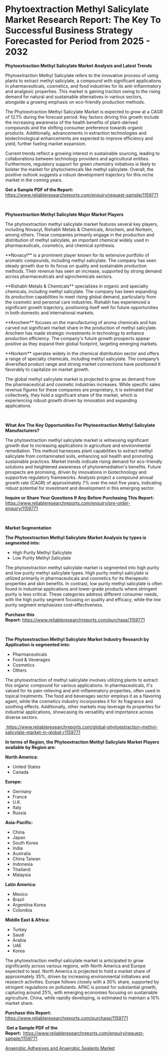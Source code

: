 <p><h1>Phytoextraction Methyl Salicylate Market Research Report: The Key To Successful Business Strategy Forecasted for Period from 2025 - 2032</h1></p><p><strong>Phytoextraction Methyl Salicylate Market Analysis and Latest Trends</strong></p>
<p><p>Phytoextraction Methyl Salicylate refers to the innovative process of using plants to extract methyl salicylate, a compound with significant applications in pharmaceuticals, cosmetics, and food industries for its anti-inflammatory and analgesic properties. This market is gaining traction owing to the rising demand for natural and sustainable alternatives in various sectors, alongside a growing emphasis on eco-friendly production methods.</p><p>The Phytoextraction Methyl Salicylate Market is expected to grow at a CAGR of 12.1% during the forecast period. Key factors driving this growth include the increasing awareness of the health benefits of plant-derived compounds and the shifting consumer preference towards organic products. Additionally, advancements in extraction technologies and biotechnological enhancements are expected to improve efficiency and yield, further fueling market expansion.</p><p>Current trends reflect a growing interest in sustainable sourcing, leading to collaborations between technology providers and agricultural entities. Furthermore, regulatory support for green chemistry initiatives is likely to bolster the market for phytochemicals like methyl salicylate. Overall, the positive outlook suggests a robust development trajectory for this niche market in the coming years.</p></p>
<p><strong>Get a Sample PDF of the Report:&nbsp;</strong> <a href="https://www.reliableresearchreports.com/enquiry/request-sample/1159771?utm_campaign=2186&utm_medium=2&utm_source=Github&utm_content=ia&utm_term=22032025&utm_id=phytoextraction-methyl-salicylate">https://www.reliableresearchreports.com/enquiry/request-sample/1159771</a></p>
<p>&nbsp;</p>
<p><strong>Phytoextraction Methyl Salicylate Major Market Players</strong></p>
<p><p>The phytoextraction methyl salicylate market features several key players, including Novacyl, Rishabh Metals & Chemicals, Arochem, and Norkem, among others. These companies primarily engage in the production and distribution of methyl salicylate, an important chemical widely used in pharmaceuticals, cosmetics, and chemical synthesis.</p><p>**Novacyl** is a prominent player known for its extensive portfolio of aromatic compounds, including methyl salicylate. The company has seen steady growth due to its focus on quality and sustainable production methods. Their revenue has seen an increase, supported by strong demand across pharmaceuticals and agrochemicals sectors.</p><p>**Rishabh Metals & Chemicals** specializes in organic and specialty chemicals, including methyl salicylate. The company has been expanding its production capabilities to meet rising global demand, particularly from the cosmetic and personal care industries. Rishabh has experienced a significant growth trajectory, positioning itself well for future opportunities in both domestic and international markets.</p><p>**Arochem** focuses on the manufacturing of aroma chemicals and has carved out significant market share in the production of methyl salicylate. Arochem has made strategic investments in technology to enhance production efficiency. The company's future growth prospects appear positive as they expand their global footprint, targeting emerging markets.</p><p>**Norkem** operates widely in the chemical distribution sector and offers a range of specialty chemicals, including methyl salicylate. The company’s diversified product range and strong market connections have positioned it favorably to capitalize on market growth.</p><p>The global methyl salicylate market is projected to grow as demand from the pharmaceutical and cosmetic industries increases. While specific sales revenue figures for these companies are proprietary, it is estimated that collectively, they hold a significant share of the market, which is experiencing robust growth driven by innovation and expanding applications.</p></p>
<p>&nbsp;</p>
<p><strong>What Are The Key Opportunities For Phytoextraction Methyl Salicylate Manufacturers?</strong></p>
<p><p>The phytoextraction methyl salicylate market is witnessing significant growth due to increasing applications in agriculture and environmental remediation. This method harnesses plant capabilities to extract methyl salicylate from contaminated soils, enhancing soil health and promoting sustainable practices. Market trends indicate rising demand for eco-friendly solutions and heightened awareness of phytoremediation's benefits. Future prospects are promising, driven by innovations in biotechnology and supportive regulatory frameworks. Analysts project a compound annual growth rate (CAGR) of approximately 7% over the next five years, indicating robust potential for investment and development in this emerging sector.</p></p>
<p><strong>Inquire or Share Your Questions If Any Before Purchasing This Report:</strong> <a href="https://www.reliableresearchreports.com/enquiry/pre-order-enquiry/1159771?utm_campaign=2186&utm_medium=2&utm_source=Github&utm_content=ia&utm_term=22032025&utm_id=phytoextraction-methyl-salicylate">https://www.reliableresearchreports.com/enquiry/pre-order-enquiry/1159771</a></p>
<p>&nbsp;</p>
<p><strong>Market Segmentation</strong></p>
<p><strong>The Phytoextraction Methyl Salicylate Market Analysis by types is segmented into:</strong></p>
<p><ul><li>High Purity Methyl Salicylate</li><li>Low Purity Methyl Salicylate</li></ul></p>
<p><p>The phytoextraction methyl salicylate market is segmented into high purity and low purity methyl salicylate types. High purity methyl salicylate is utilized primarily in pharmaceuticals and cosmetics for its therapeutic properties and skin benefits. In contrast, low purity methyl salicylate is often found in industrial applications and lower-grade products where stringent purity is less critical. These categories address different consumer needs, with the high purity segment focusing on quality and efficacy, while the low purity segment emphasizes cost-effectiveness.</p></p>
<p><strong>Purchase this Report:&nbsp;</strong><a href="https://www.reliableresearchreports.com/purchase/1159771?utm_campaign=2186&utm_medium=2&utm_source=Github&utm_content=ia&utm_term=22032025&utm_id=phytoextraction-methyl-salicylate">https://www.reliableresearchreports.com/purchase/1159771</a></p>
<p>&nbsp;</p>
<p><strong>The Phytoextraction Methyl Salicylate Market Industry Research by Application is segmented into:</strong></p>
<p><ul><li>Pharmaceuticals</li><li>Food & Veverages</li><li>Cosmetics</li><li>Others</li></ul></p>
<p><p>The phytoextraction of methyl salicylate involves utilizing plants to extract this organic compound for various applications. In pharmaceuticals, it's valued for its pain-relieving and anti-inflammatory properties, often used in topical treatments. The food and beverages sector employs it as a flavoring agent, while the cosmetics industry incorporates it for its fragrance and soothing effects. Additionally, other markets may leverage its properties for industrial applications, showcasing its versatility and importance across diverse sectors.</p></p>
<p><a href="https://www.reliableresearchreports.com/global-phytoextraction-methyl-salicylate-market-in-global-r1159771?utm_campaign=2186&utm_medium=2&utm_source=Github&utm_content=ia&utm_term=22032025&utm_id=phytoextraction-methyl-salicylate">&nbsp;https://www.reliableresearchreports.com/global-phytoextraction-methyl-salicylate-market-in-global-r1159771</a></p>
<p><strong>In terms of Region, the Phytoextraction Methyl Salicylate Market Players available by Region are:</strong></p>
<p>
    <p> <strong> North America: </strong>
        <ul>
            <li>United States</li>
            <li>Canada</li>
        </ul>
        </p> 
    <p> <strong> Europe: </strong>
        <ul>
            <li>Germany</li>
            <li>France</li>
            <li>U.K.</li>
            <li>Italy</li>
            <li>Russia</li>
        </ul>
        </p> 
    <p> <strong> Asia-Pacific: </strong>
        <ul>
            <li>China</li>
            <li>Japan</li>
            <li>South Korea</li>
            <li>India</li>
            <li>Australia</li>
            <li>China Taiwan</li>
            <li>Indonesia</li>
            <li>Thailand</li>
            <li>Malaysia</li>
        </ul>
        </p> 
    <p> <strong> Latin America: </strong>
        <ul>
            <li>Mexico</li>
            <li>Brazil</li>
            <li>Argentina Korea</li>
            <li>Colombia</li>
        </ul>
        </p> 
    <p> <strong> Middle East & Africa: </strong>
        <ul>
            <li>Turkey</li>
            <li>Saudi</li>
            <li>Arabia</li>
            <li>UAE</li>
            <li>Korea</li>
        </ul>
    </p>
    </p>
<p><p>The phytoextraction methyl salicylate market is anticipated to grow significantly across various regions, with North America and Europe expected to lead. North America is projected to hold a market share of approximately 35%, driven by increasing environmental initiatives and research activities. Europe follows closely with a 30% share, supported by stringent regulations on pollutants. APAC is poised for substantial growth, capturing around 25%, with emerging economies focusing on sustainable agriculture. China, while rapidly developing, is estimated to maintain a 10% market share.</p></p>
<p><strong>Purchase this Report: </strong><a href="https://www.reliableresearchreports.com/purchase/1159771?utm_campaign=2186&utm_medium=2&utm_source=Github&utm_content=ia&utm_term=22032025&utm_id=phytoextraction-methyl-salicylate">https://www.reliableresearchreports.com/purchase/1159771</a></p>
<p>&nbsp;<strong>Get a Sample PDF of the Report:&nbsp;&nbsp;</strong><a href="https://www.reliableresearchreports.com/enquiry/request-sample/1159771?utm_campaign=2186&utm_medium=2&utm_source=Github&utm_content=ia&utm_term=22032025&utm_id=phytoextraction-methyl-salicylate">https://www.reliableresearchreports.com/enquiry/request-sample/1159771</a></p>
<p><strong></strong></p>
<p><p><a href="https://github.com/nathandecarvalho/Market-Research-Report-List-6/blob/main/anaerobic-adhesives-and-anaerobic-sealants-market.md?utm_campaign=2186&utm_medium=2&utm_source=Github&utm_content=ia&utm_term=22032025&utm_id=phytoextraction-methyl-salicylate">Anaerobic Adhesives and Anaerobic Sealants Market</a></p></p>